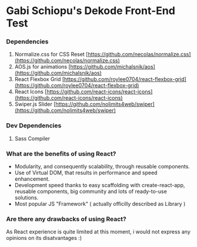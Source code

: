 # Gabi Schiopu's Dekode Front-End Test

### Dependencies

1. Normalize.css for CSS Reset [https://github.com/necolas/normalize.css](https://github.com/necolas/normalize.css)
2. AOS.js for animations [https://github.com/michalsnik/aos](https://github.com/michalsnik/aos)
3. React Flexbox Grid [https://github.com/roylee0704/react-flexbox-grid](https://github.com/roylee0704/react-flexbox-grid)
4. React Icons [https://github.com/react-icons/react-icons](https://github.com/react-icons/react-icons)
5. Swiper.js Slider [https://github.com/nolimits4web/swiper](https://github.com/nolimits4web/swiper)

### Dev Dependencies

1. Sass Compiler

### What are the benefits of using React?

- Modularity, and consequently scalability, through reusable components. 
- Use of Virtual DOM, that results in performance and speed enhancement.
- Development speed thanks to easy scaffolding with create-react-app, reusable components, big community and lots of ready-to-use solutions.
- Most popular JS "Framework" ( actually officilly described as Library )

### Are there any drawbacks of using React?

As React experience is quite limited at this moment, i would not express any opinions on its disatvantages :)
